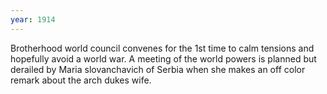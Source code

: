 ```yaml
---
year: 1914
---
```


Brotherhood world council convenes for the 1st time to calm tensions and hopefully avoid a world war. A meeting of the world powers is planned but derailed by Maria slovanchavich of Serbia when she makes an off color remark about the arch dukes wife.

